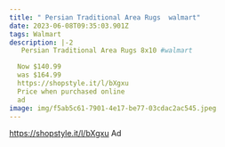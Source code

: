 ```yaml
---
title: " Persian Traditional Area Rugs  walmart"
date: 2023-06-08T09:35:03.901Z
tags: Walmart
description: |-2
   Persian Traditional Area Rugs 8x10 #walmart

  Now $140.99
  was $164.99 
  https://shopstyle.it/l/bXgxu 
  Price when purchased online
  ad 
image: img/f5ab5c61-7901-4e17-be77-03cdac2ac545.jpeg
---
```

https://shopstyle.it/l/bXgxu  Ad
